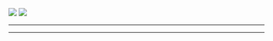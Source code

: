 ![](1YC3rXGD8AiFgSKUrCgs3AD19Yg5rRKY1pNSbjeH.png)
![](42bbbed3-c6f9-451f-b571-1f58e669a384)



----

----

